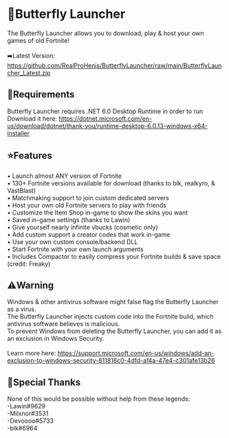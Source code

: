 # 🦋Butterfly Launcher
The Butterfly Launcher allows you to download, play & host your own games of old Fortnite!<br></br>
➡️Latest Version: https://github.com/RealProHenis/ButterflyLauncher/raw/main/ButterflyLauncher_Latest.zip<br>

## 🚨Requirements
Butterfly Launcher requires .NET 6.0 Desktop Runtime in order to run</br>
Download it here: https://dotnet.microsoft.com/en-us/download/dotnet/thank-you/runtime-desktop-6.0.13-windows-x64-installer

## ⭐Features
• Launch almost ANY version of Fortnite</br>
• 130+ Fortnite versions available for download (thanks to blk, realkyro, & VastBlast)</br>
• Matchmaking support to join custom dedicated servers</br>
• Host your own old Fortnite servers to play with friends</br>
• Customize the Item Shop in-game to show the skins you want</br>
• Saved in-game settings (thanks to Lawin)</br>
• Give yourself nearly infinite vbucks (cosmetic only)</br>
• Add custom support a creator codes that work in-game</br>
• Use your own custom console/backend DLL</br>
• Start Fortnite with your own launch arguments</br>
• Includes Compactor to easily compress your Fortnite builds & save space (credit: Freaky)</br>

## ⚠️Warning
Windows & other antivirus software might false flag the Butterfly Launcher as a virus.</br>
The Butterfly Launcher injects custom code into the Fortnite build, which antivirus software believes is malicious.</br>
To prevent Windows from deleting the Butterfly Launcher, you can add it as an exclusion in Windows Security.</br></br>
Learn more here: https://support.microsoft.com/en-us/windows/add-an-exclusion-to-windows-security-811816c0-4dfd-af4a-47e4-c301afe13b26</br>

## 💙Special Thanks
None of this would be possible without help from these legends:</br>
-Lawin#9629</br>
-Milxnor#3531</br>
-Devoooo#5733</br>
-blk#6964</br>
